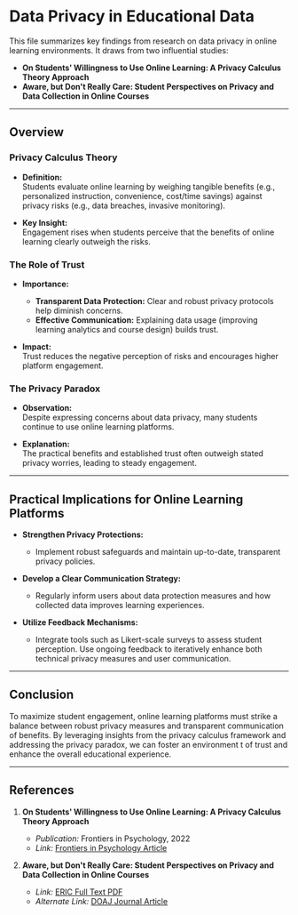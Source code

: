 # Data Privacy in Educational Data

This file summarizes key findings from research on data privacy in online learning environments.
It draws from two influential studies:

- **On Students' Willingness to Use Online Learning: A Privacy Calculus Theory Approach**  
- **Aware, but Don't Really Care: Student Perspectives on Privacy and
    Data Collection in Online Courses**

---

## Overview

### Privacy Calculus Theory
- **Definition:**  
  Students evaluate online learning by weighing tangible benefits
  (e.g., personalized instruction, convenience, cost/time savings)
   against privacy risks (e.g., data breaches, invasive monitoring).
  
- **Key Insight:**  
  Engagement rises when students perceive that the benefits of
   online learning clearly outweigh the risks.

### The Role of Trust
- **Importance:**  
  - **Transparent Data Protection:** Clear and robust privacy protocols help diminish concerns.  
  -  **Effective Communication:** Explaining data usage
    (improving learning analytics and course design) builds trust.
  
- **Impact:**  
  Trust reduces the negative perception of risks and encourages higher platform engagement.

### The Privacy Paradox
- **Observation:**  
  Despite expressing concerns about data privacy,
   many students continue to use online learning platforms.
  
- **Explanation:**  
  The practical benefits and established trust often outweigh stated privacy worries,
   leading to steady engagement.

---

## Practical Implications for Online Learning Platforms

- **Strengthen Privacy Protections:**  
  - Implement robust safeguards and maintain up-to-date, transparent privacy policies.
  
- **Develop a Clear Communication Strategy:**  
  - Regularly inform users about data protection measures and how collected data improves
    learning experiences.
  
- **Utilize Feedback Mechanisms:**  
  - Integrate tools such as Likert-scale surveys to assess student perception.
    Use ongoing feedback to iteratively enhance both technical privacy measures and user communication.

---
## Conclusion

To maximize student engagement, online learning platforms must strike a balance between robust privacy measures
and transparent communication of benefits. By leveraging insights from the privacy calculus
framework and addressing the privacy paradox, we can foster an environment
t of trust and enhance the overall educational experience.

---

## References

1. **On Students' Willingness to Use Online Learning: A Privacy Calculus Theory Approach**  
   - *Publication:* Frontiers in Psychology, 2022  
   - *Link:* [Frontiers in Psychology Article](https://www.frontiersin.org/journals/psychology/articles/10.3389/fpsyg.2022.880261/full)

2. **Aware, but Don't Really Care: Student Perspectives on Privacy and Data Collection in Online Courses**  
   - *Link:* [ERIC Full Text PDF](https://files.eric.ed.gov/fulltext/EJ1247149.pdf)  
   - *Alternate Link:* [DOAJ Journal Article](https://doaj.org/article/4de5e21e31bb43aea63017f82e8b150d)
